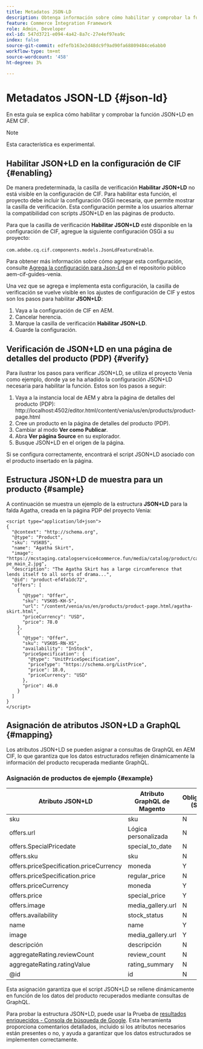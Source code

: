```yaml
---
title: Metadatos JSON-LD
description: Obtenga información sobre cómo habilitar y comprobar la función JSON+LD en AEM CIF.
feature: Commerce Integration Framework
role: Admin, Developer
exl-id: 547d3721-e094-4a42-8a7c-27e4ef97ea9c
index: false
source-git-commit: edfefb163e2d48dc9f9ad90fa68809484ce6abb0
workflow-type: tm+mt
source-wordcount: '458'
ht-degree: 3%

---
```


# Metadatos JSON-LD {#json-ld}

En esta guía se explica cómo habilitar y comprobar la función JSON+LD en AEM CIF.

>[!NOTE]
>
> Esta característica es experimental.

## Habilitar JSON+LD en la configuración de CIF {#enabling}

De manera predeterminada, la casilla de verificación **Habilitar JSON+LD** no está visible en la configuración de CIF. Para habilitar esta función, el proyecto debe incluir la configuración OSGi necesaria, que permite mostrar la casilla de verificación. Esta configuración permite a los usuarios alternar la compatibilidad con scripts JSON+LD en las páginas de producto.

Para que la casilla de verificación **Habilitar JSON+LD** esté disponible en la configuración de CIF, agregue la siguiente configuración OSGi a su proyecto:

`com.adobe.cq.cif.components.models.JsonLdFeatureEnable`.

Para obtener más información sobre cómo agregar esta configuración, consulte [Agrega la configuración para Json-Ld](https://github.com/adobe/aem-cif-guides-venia/blob/main/ui.config/src/main/content/jcr_root/apps/venia/osgiconfig/config/com.adobe.cq.cif.components.models.JsonLdFeatureEnable.cfg.json) en el repositorio público aem-cif-guides-venia.

Una vez que se agrega e implementa esta configuración, la casilla de verificación se vuelve visible en los ajustes de configuración de CIF y estos son los pasos para habilitar **JSON+LD**:

1. Vaya a la configuración de CIF en AEM.
1. Cancelar herencia.
1. Marque la casilla de verificación **Habilitar JSON+LD**.
1. Guarde la configuración.

## Verificación de JSON+LD en una página de detalles del producto (PDP) {#verify}

Para ilustrar los pasos para verificar JSON+LD, se utiliza el proyecto Venia como ejemplo, donde ya se ha añadido la configuración JSON+LD necesaria para habilitar la función. Estos son los pasos a seguir:

1. Vaya a la instancia local de AEM y abra la página de detalles del producto (PDP): http://localhost:4502/editor.html/content/venia/us/en/products/product-page.html
1. Cree un producto en la página de detalles del producto (PDP).
1. Cambiar al modo **Ver como Publicar**.
1. Abra **Ver página Source** en su explorador.
1. Busque JSON+LD en el origen de la página.

Si se configura correctamente, encontrará el script JSON+LD asociado con el producto insertado en la página.

## Estructura JSON+LD de muestra para un producto {#sample}

A continuación se muestra un ejemplo de la estructura **JSON+LD** para la falda Agatha, creada en la página PDP del proyecto Venia:

```
<script type="application/ld+json">
{
  "@context": "http://schema.org",
  "@type": "Product",
  "sku": "VSK05",
  "name": "Agatha Skirt",
  "image": "https://mcstaging.catalogservice4commerce.fun/media/catalog/product/cache/926ea6fc2ad48a7202ff4587b6c2768e/v/s/vsk05-pe_main_2.jpg",
  "description": "The Agatha Skirt has a large circumference that lends itself to all sorts of drama...",
  "@id": "product-ef4fa1dc72",
  "offers": [
    {
      "@type": "Offer",
      "sku": "VSK05-KH-S",
      "url": "/content/venia/us/en/products/product-page.html/agatha-skirt.html",
      "priceCurrency": "USD",
      "price": 78.0
    },
    {
      "@type": "Offer",
      "sku": "VSK05-RN-XS",
      "availability": "InStock",
      "priceSpecification": {
        "@type": "UnitPriceSpecification",
        "priceType": "https://schema.org/ListPrice",
        "price": 18.0,
        "priceCurrency": "USD"
      },
      "price": 46.0
    }
  ]
}
</script>
```

## Asignación de atributos JSON+LD a GraphQL {#mapping}

Los atributos JSON+LD se pueden asignar a consultas de GraphQL en AEM CIF, lo que garantiza que los datos estructurados reflejen dinámicamente la información del producto recuperada mediante GraphQL.

### Asignación de productos de ejemplo {#example}

| Atributo JSON+LD | Atributo GraphQL de Magento | Obligatorio (S/N) |
|---------------------------------|-------------------|---|
| sku | sku | N |
| offers.url | Lógica personalizada | N |
| offers.SpecialPricedate | special_to_date | N |
| offers.sku | sku | N |
| offers.priceSpecification.priceCurrency | moneda | Y |
| offers.priceSpecification.price | regular_price | N |
| offers.priceCurrency | moneda | Y |
| offers.price | special_price | Y |
| offers.image | media_gallery.url | N |
| offers.availability | stock_status | N |
| name | name | Y |
| image | media_gallery.url | Y |
| descripción | descripción | N |
| aggregateRating.reviewCount | review_count | N |
| aggregateRating.ratingValue | rating_summary | N |
| @id | id | N |

Esta asignación garantiza que el script JSON+LD se rellene dinámicamente en función de los datos del producto recuperados mediante consultas de GraphQL.

Para probar la estructura JSON+LD, puede usar la Prueba de [resultados enriquecidos - Consola de búsqueda de Google](https://search.google.com/test/rich-results/result?id=wtU3LVIEM8H7Aaf5qqK9qw). Esta herramienta proporciona comentarios detallados, incluido si los atributos necesarios están presentes o no, y ayuda a garantizar que los datos estructurados se implementen correctamente.
